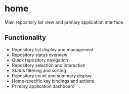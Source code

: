 # home

Main repository list view and primary application interface.

## Functionality
- Repository list display and management
- Repository status overview
- Quick repository navigation
- Repository selection and interaction
- Status filtering and sorting
- Repository count and summary display
- Home-specific key bindings and actions
- Primary application dashboard